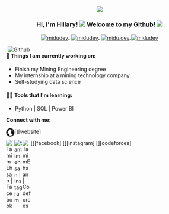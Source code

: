 <p align="center" width="300">
   <img align="center" width="1000" src="https://i.pinimg.com/564x/2e/48/c4/2e48c473e374c2093e47178d8953f478.jpg" />
   <h3 align="center"> Hi, I'm Hillary! <img src="https://media.giphy.com/media/daU84afaTNkHoozNI4/giphy.gif" width="50"> Welcome to my Github!  <img src="https://media.giphy.com/media/Ts04d5yw9jJI4qBUFE/giphy.gif" width="30"> </h3>

</p>


<p align="center">
   <a href="https://twitch.tv/midudev" target="blank" style='margin-right:4px'>
    <img align="center" src="https://cdn.jsdelivr.net/npm/simple-icons@3.0.1/icons/twitch.svg" alt="midudev" height="28px" width="28px" />
  </a>
   <a href="https://youtube.com/midudev" target="blank" style='margin-right:4px'>
    <img align="center" src="https://cdn.jsdelivr.net/npm/simple-icons@3.0.1/icons/youtube.svg" alt="midudev" height="28px" width="28px" />
  </a>
  <a href="https://instagram.com/midu.dev" target="blank">
    <img align="center" src="https://cdn.jsdelivr.net/npm/simple-icons@3.0.1/icons/instagram.svg" alt="midu.dev" height="28px" width="28px" />
  </a>
  <a href="https://twitter.com/midudev" target="blank">
    <img align="center" src="https://cdn.jsdelivr.net/npm/simple-icons@3.0.1/icons/twitter.svg" alt="midudev" height="28px" width="28px" />
  </a>
</p>

<img align="right" width="500" alt="Github" src="https://i.pinimg.com/564x/73/ca/29/73ca29c17c2841627f494e6534749b62.jpg"/>



#### 🌱 Things I am currently working on: 
- Finish my Mining Engineering degree 
- My internship at a mining technology company
- Self-studying data science

#### 👩‍💻 Tools that I'm learning: 
- Python | SQL | Power BI

**Connect with me:**

[<img align="left" alt="TamimEhsan" width="22px" src="https://raw.githubusercontent.com/iconic/open-iconic/master/svg/globe.svg" />][website]
<!-- [<img align="left" alt="codeSTACKr | LinkedIn" width="22px" src="https://cdn.jsdelivr.net/npm/simple-icons@v3/icons/linkedin.svg" />][linkedin] -->
[<img align="left" alt="Tamim Ehsan | Facebook" width="22px" src="https://cdn.jsdelivr.net/npm/simple-icons@v3/icons/facebook.svg" />][facebook]
[<img align="left" alt="tamim.ehsan | Instagram" width="22px" src="https://cdn.jsdelivr.net/npm/simple-icons@v3/icons/instagram.svg" />][instagram]
[<img align="left" alt="TamimEhsan | Codeforces" width="22px" src="https://cdn.jsdelivr.net/npm/simple-icons@v3/icons/codeforces.svg" />][codeforces]

